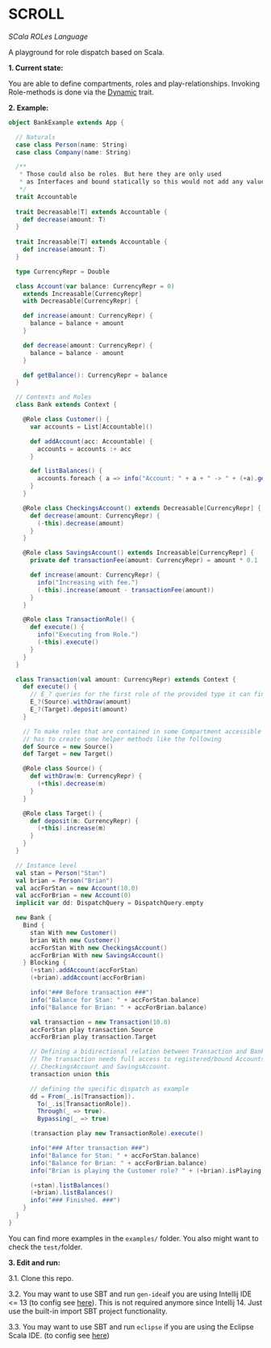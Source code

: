 SCROLL
======
*SCala ROLes Language*

A playground for role dispatch based on Scala.

**1. Current state:** 

You are able to define compartments, roles and play-relationships. Invoking Role-methods is done via the [Dynamic][scala-dynamic] trait.
  
**2. Example:**
```scala
object BankExample extends App {

  // Naturals
  case class Person(name: String)
  case class Company(name: String)

  /**
   * Those could also be roles. But here they are only used
   * as Interfaces and bound statically so this would not add any value.
   */
  trait Accountable
  
  trait Decreasable[T] extends Accountable {
    def decrease(amount: T)
  }
  
  trait Increasable[T] extends Accountable {
    def increase(amount: T)
  }

  type CurrencyRepr = Double

  class Account(var balance: CurrencyRepr = 0)
    extends Increasable[CurrencyRepr]
    with Decreasable[CurrencyRepr] {

    def increase(amount: CurrencyRepr) {
      balance = balance + amount
    }

    def decrease(amount: CurrencyRepr) {
      balance = balance - amount
    }

    def getBalance(): CurrencyRepr = balance
  }

  // Contexts and Roles
  class Bank extends Context {

    @Role class Customer() {
      var accounts = List[Accountable]()

      def addAccount(acc: Accountable) {
        accounts = accounts :+ acc
      }

      def listBalances() {
        accounts.foreach { a => info("Account: " + a + " -> " + (+a).getBalance()) }
      }
    }

    @Role class CheckingsAccount() extends Decreasable[CurrencyRepr] {
      def decrease(amount: CurrencyRepr) {
        (-this).decrease(amount)
      }
    }

    @Role class SavingsAccount() extends Increasable[CurrencyRepr] {
      private def transactionFee(amount: CurrencyRepr) = amount * 0.1

      def increase(amount: CurrencyRepr) {
        info("Increasing with fee.")
        (-this).increase(amount - transactionFee(amount))
      }
    }

    @Role class TransactionRole() {
      def execute() {
        info("Executing from Role.")
        (-this).execute()
      }
    }
  }

  class Transaction(val amount: CurrencyRepr) extends Context {
    def execute() {
      // E_? queries for the first role of the provided type it can find in scope.
      E_?(Source).withDraw(amount)
      E_?(Target).deposit(amount)
    }

    // To make roles that are contained in some Compartment accessible one
    // has to create some helper methods like the following
    def Source = new Source()
    def Target = new Target()

    @Role class Source() {
      def withDraw(m: CurrencyRepr) {
        (+this).decrease(m)
      }
    }

    @Role class Target() {
      def deposit(m: CurrencyRepr) {
        (+this).increase(m)
      }
    }
  }

  // Instance level
  val stan = Person("Stan")
  val brian = Person("Brian")
  val accForStan = new Account(10.0)
  val accForBrian = new Account(0)
  implicit var dd: DispatchQuery = DispatchQuery.empty

  new Bank {
    Bind {
      stan With new Customer()
      brian With new Customer()
      accForStan With new CheckingsAccount()
      accForBrian With new SavingsAccount()
    } Blocking {
      (+stan).addAccount(accForStan)
      (+brian).addAccount(accForBrian)

      info("### Before transaction ###")
      info("Balance for Stan: " + accForStan.balance)
      info("Balance for Brian: " + accForBrian.balance)

      val transaction = new Transaction(10.0)
      accForStan play transaction.Source
      accForBrian play transaction.Target

      // Defining a bidirectional relation between Transaction and Bank.
      // The transaction needs full access to registered/bound Accounts like
      // CheckingsAccount and SavingsAccount.
      transaction union this

      // defining the specific dispatch as example
      dd = From(_.is[Transaction]).
        To(_.is[TransactionRole]).
        Through(_ => true).
        Bypassing(_ => true)

      (transaction play new TransactionRole).execute()

      info("### After transaction ###")
      info("Balance for Stan: " + accForStan.balance)
      info("Balance for Brian: " + accForBrian.balance)
      info("Brian is playing the Customer role? " + (+brian).isPlaying[Customer])

      (+stan).listBalances()
      (+brian).listBalances()
      info("### Finished. ###")
    }
  }
}
```

  You can find more examples in the ```examples/``` folder.
  You also might want to check the ```test/```folder.

**3. Edit and run:**

3.1. Clone this repo.

3.2. You may want to use SBT and run ```gen-idea```if you are using Intellij IDE <= 13 (to config see [here][sbt-gen-idea]). This is not required anymore since Intellij 14. Just use the built-in import SBT project functionality.

3.3. You may want to use SBT and run ```eclipse``` if you are using the Eclipse Scala IDE. (to config see [here][gen-eclipse])

[sbt-gen-idea]: https://github.com/mpeltonen/sbt-idea
[gen-eclipse]: https://github.com/typesafehub/sbteclipse
[scala-dynamic]: http://www.scala-lang.org/api/current/#scala.Dynamic
